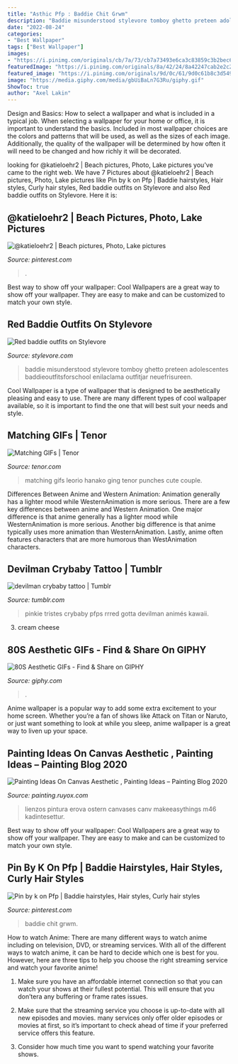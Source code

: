 ```yaml
---
title: "Asthic Pfp : Baddie Chit Grwm"
description: "Baddie misunderstood stylevore tomboy ghetto preteen adolescentes baddieoutfitsforschool enilaclama outfitjar neuefrisureen"
date: "2022-08-24"
categories:
- "Best Wallpaper"
tags: ["Best Wallpaper"]
images:
- "https://i.pinimg.com/originals/cb/7a/73/cb7a73493e6ca3c83859c3b2bec6ee7a.jpg"
featuredImage: "https://i.pinimg.com/originals/8a/42/24/8a42247cab2e2c2659ac9852927d44fb.jpg"
featured_image: "https://i.pinimg.com/originals/9d/0c/61/9d0c61b8c3d54933aa8e8c5bb913d3fb.jpg"
image: "https://media.giphy.com/media/gbUiBaLn7G3Ru/giphy.gif"
ShowToc: true
author: "Axel Lakin"
---
```



Design and Basics: How to select a wallpaper and what is included in a typical job.
When selecting a wallpaper for your home or office, it is important to understand the basics. Included in most wallpaper choices are the colors and patterns that will be used, as well as the sizes of each image. Additionally, the quality of the wallpaper will be determined by how often it will need to be changed and how richly it will be decorated.

	

		
looking for @katieloehr2 | Beach pictures, Photo, Lake pictures you've came to the right web. We have 7 Pictures about @katieloehr2 | Beach pictures, Photo, Lake pictures like Pin by k on Pfp | Baddie hairstyles, Hair styles, Curly hair styles, Red baddie outfits on Stylevore and also Red baddie outfits on Stylevore. Here it is:
		
    
## @katieloehr2 | Beach Pictures, Photo, Lake Pictures

<img loading=lazy src="https://i.pinimg.com/originals/8a/42/24/8a42247cab2e2c2659ac9852927d44fb.jpg" onerror="this.onerror=null;this.src='https://tse3.mm.bing.net/th?id=OIP.4HtUJCKmwaSXm8oAdhbIJQHaFj&amp;pid=15.1';" alt="@katieloehr2 | Beach pictures, Photo, Lake pictures">

_Source: pinterest.com_

>. 

	

Best way to show off your wallpaper:
Cool Wallpapers are a great way to show off your wallpaper. They are easy to make and can be customized to match your own style.

    
## Red Baddie Outfits On Stylevore

<img loading=lazy src="https://www.stylevore.com/wp-content/uploads/2019/06/0fe47128cf7789799cb7c594eb60d6fb.jpg" onerror="this.onerror=null;this.src='https://tse4.mm.bing.net/th?id=OIP.fr0cFEeXyM3lsgCfiukA1QHaJM&amp;pid=15.1';" alt="Red baddie outfits on Stylevore">

_Source: stylevore.com_

>baddie misunderstood stylevore tomboy ghetto preteen adolescentes baddieoutfitsforschool enilaclama outfitjar neuefrisureen. 

	

Cool Wallpaper is a type of wallpaper that is designed to be aesthetically pleasing and easy to use. There are many different types of cool wallpaper available, so it is important to find the one that will best suit your needs and style.

    
## Matching GIFs | Tenor

<img loading=lazy src="https://media.tenor.com/images/ae7fade4a8dfe55ff753ca372aed549f/tenor.gif" onerror="this.onerror=null;this.src='https://tse3.mm.bing.net/th?id=OIP.rn-t5Kjf5V_3U8o3Ku1UnwAAAA&amp;pid=15.1';" alt="Matching GIFs | Tenor">

_Source: tenor.com_

>matching gifs leorio hanako ging tenor punches cute couple. 

	

Differences Between Anime and Western Animation: Animation generally has a lighter mood while WesternAnimation is more serious.
There are a few key differences between anime and Western Animation. One major difference is that anime generally has a lighter mood while WesternAnimation is more serious. Another big difference is that anime typically uses more animation than WesternAnimation. Lastly, anime often features characters that are more humorous than WestAnimation characters.

    
## Devilman Crybaby Tattoo | Tumblr

<img loading=lazy src="https://66.media.tumblr.com/cf69d0e76ca997715130228ff467c849/tumblr_pt67m2RCZJ1t10jpe_540.jpg" onerror="this.onerror=null;this.src='https://tse1.mm.bing.net/th?id=OIP.68mtwiR-FNImt4xftUyGtgHaI1&amp;pid=15.1';" alt="devilman crybaby tattoo | Tumblr">

_Source: tumblr.com_

>pinkie tristes crybaby pfps rrred gotta devilman animés kawaii. 

	

3. cream cheese 

    
## 80S Aesthetic GIFs - Find &amp; Share On GIPHY

<img loading=lazy src="https://media.giphy.com/media/gbUiBaLn7G3Ru/giphy.gif" onerror="this.onerror=null;this.src='https://tse4.mm.bing.net/th?id=OIP.SiDSYoc5BrsMbrkk7DU4yQHaEK&amp;pid=15.1';" alt="80S Aesthetic GIFs - Find &amp; Share on GIPHY">

_Source: giphy.com_

>. 

	

Anime wallpaper is a popular way to add some extra excitement to your home screen. Whether you’re a fan of shows like Attack on Titan or Naruto, or just want something to look at while you sleep, anime wallpaper is a great way to liven up your space.

    
## Painting Ideas On Canvas Aesthetic , Painting Ideas – Painting Blog 2020

<img loading=lazy src="https://i.pinimg.com/originals/cb/7a/73/cb7a73493e6ca3c83859c3b2bec6ee7a.jpg" onerror="this.onerror=null;this.src='https://tse2.mm.bing.net/th?id=OIP.dcvxpWE0LynJoVWOVso7aQHaJ4&amp;pid=15.1';" alt="Painting Ideas On Canvas Aesthetic , Painting Ideas – Painting Blog 2020">

_Source: painting.ruyox.com_

>lienzos pintura erova ostern canvases canv makeeasythings m46 kadintesettur. 

	

Best way to show off your wallpaper:
Cool Wallpapers are a great way to show off your wallpaper. They are easy to make and can be customized to match your own style.

    
## Pin By K On Pfp | Baddie Hairstyles, Hair Styles, Curly Hair Styles

<img loading=lazy src="https://i.pinimg.com/originals/9d/0c/61/9d0c61b8c3d54933aa8e8c5bb913d3fb.jpg" onerror="this.onerror=null;this.src='https://tse3.mm.bing.net/th?id=OIP.MGNO3TJefcQTFc2GZwutxQHaH5&amp;pid=15.1';" alt="Pin by k on Pfp | Baddie hairstyles, Hair styles, Curly hair styles">

_Source: pinterest.com_

>baddie chit grwm. 

	

How to watch Anime: There are many different ways to watch anime including on television, DVD, or streaming services.
With all of the different ways to watch anime, it can be hard to decide which one is best for you. However, here are three tips to help you choose the right streaming service and watch your favorite anime!
1. Make sure you have an affordable internet connection so that you can watch your shows at their fullest potential. This will ensure that you don’tera any buffering or frame rates issues.

2. Make sure that the streaming service you choose is up-to-date with all new episodes and movies. many services only offer older episodes or movies at first, so it’s important to check ahead of time if your preferred service offers this feature.

3. Consider how much time you want to spend watching your favorite shows.

